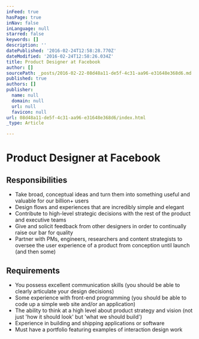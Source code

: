 ```yaml
---
inFeed: true
hasPage: true
inNav: false
inLanguage: null
starred: false
keywords: []
description: ''
datePublished: '2016-02-24T12:58:28.770Z'
dateModified: '2016-02-24T12:58:26.034Z'
title: Product Designer at Facebook
author: []
sourcePath: _posts/2016-02-22-08d48a11-de5f-4c31-aa96-e31648e368d6.md
published: true
authors: []
publisher:
  name: null
  domain: null
  url: null
  favicon: null
url: 08d48a11-de5f-4c31-aa96-e31648e368d6/index.html
_type: Article

---
```

# Product Designer at Facebook

## Responsibilities

* Take broad, conceptual ideas and turn them into something useful and valuable for our billion+ users 
* Design flows and experiences that are incredibly simple and elegant 
* Contribute to high-level strategic decisions with the rest of the product and executive teams 
* Give and solicit feedback from other designers in order to continually raise our bar for quality 
* Partner with PMs, engineers, researchers and content strategists to oversee the user experience of a product from conception until launch (and then some)

## Requirements

* You possess excellent communication skills (you should be able to clearly articulate your design decisions)
* Some experience with front-end programming (you should be able to code up a simple web site and/or an application)
* The ability to think at a high level about product strategy and vision (not just 'how it should look' but 'what we should build')
* Experience in building and shipping applications or software
* Must have a portfolio featuring examples of interaction design work